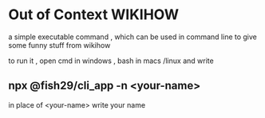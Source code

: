 # Out of Context WIKIHOW

a simple executable command , which can be used in command line to give some funny stuff from wikihow 

to run it , open cmd in windows , bash in macs /linux and write 

## npx @fish29/cli_app -n &lt;your-name&gt;

in place of &lt;your-name&gt; write your name 